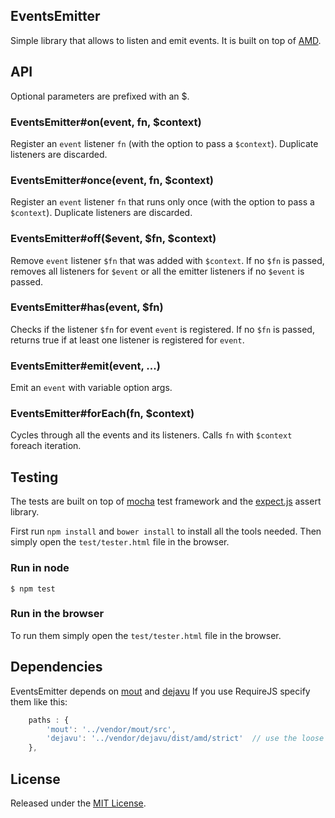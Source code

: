 EventsEmitter
---

Simple library that allows to listen and emit events.
It is built on top of [AMD](https://github.com/amdjs/amdjs-api/wiki/AMD).



## API

Optional parameters are prefixed with an $.

### EventsEmitter#on(event, fn, $context)

Register an `event` listener `fn` (with the option to pass a `$context`).
Duplicate listeners are discarded.


### EventsEmitter#once(event, fn, $context)

Register an `event` listener `fn` that runs only once (with the option to pass a `$context`).
Duplicate listeners are discarded.

### EventsEmitter#off($event, $fn, $context)

Remove `event` listener `$fn` that was added with `$context`.
If no `$fn` is passed, removes all listeners for `$event` or all the emitter listeners if no `$event` is passed.


### EventsEmitter#has(event, $fn)

Checks if the listener `$fn` for event `event` is registered.
If no `$fn` is passed, returns true if at least one listener is registered for `event`.


### EventsEmitter#emit(event, ...)

Emit an `event` with variable option args.


### EventsEmitter#forEach(fn, $context)

Cycles through all the events and its listeners.
Calls `fn` with `$context` foreach iteration.



## Testing

The tests are built on top of [mocha](http://visionmedia.github.com/mocha/) test framework and the [expect.js](https://github.com/LearnBoost/expect.js) assert library.

First run `npm install` and `bower install` to install all the tools needed.
Then simply open the `test/tester.html` file in the browser.

### Run in node

`$ npm test`


### Run in the browser

To run them simply open the `test/tester.html` file in the browser.



## Dependencies

EventsEmitter depends on [mout](https://github.com/mout/mout) and [dejavu](https://github.com/IndigoUnited/dejavu)
If you use RequireJS specify them like this:

```js
    paths : {
        'mout': '../vendor/mout/src',
        'dejavu': '../vendor/dejavu/dist/amd/strict'  // use the loose version in production
    },
```



## License

Released under the [MIT License](http://www.opensource.org/licenses/mit-license.php).
